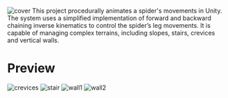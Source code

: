 ![cover](https://github.com/Lightningale/Procedual-Spider/blob/main/cover.PNG)
This project procedurally animates a spider's movements in Unity.
The system uses a simplified implementation of forward and backward chaining inverse kinematics to control the spider’s leg movements. It is capable of managing complex terrains, including slopes, stairs, crevices and vertical walls. 

# Preview
![crevices](https://github.com/Lightningale/Procedual-Spider/blob/main/legRays_crevices.PNG)
![stair](https://github.com/Lightningale/Procedual-Spider/blob/main/legRays_stair.PNG)
![wall1](https://github.com/Lightningale/Procedual-Spider/blob/main/legRays_Wall1.PNG)
![wall2](https://github.com/Lightningale/Procedual-Spider/blob/main/legRays_Wall2.PNG)